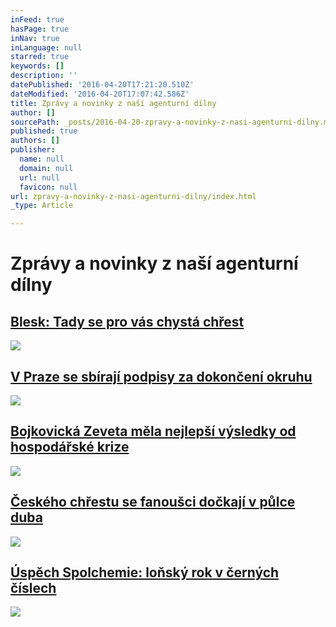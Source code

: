 ```yaml
---
inFeed: true
hasPage: true
inNav: true
inLanguage: null
starred: true
keywords: []
description: ''
datePublished: '2016-04-20T17:21:20.510Z'
dateModified: '2016-04-20T17:07:42.586Z'
title: Zprávy a novinky z naší agenturní dílny
author: []
sourcePath: _posts/2016-04-20-zpravy-a-novinky-z-nasi-agenturni-dilny.md
published: true
authors: []
publisher:
  name: null
  domain: null
  url: null
  favicon: null
url: zpravy-a-novinky-z-nasi-agenturni-dilny/index.html
_type: Article

---
```

# Zprávy a novinky z naší agenturní dílny

## [Blesk: Tady se pro vás chystá chřest][0]
![](https://the-grid-user-content.s3-us-west-2.amazonaws.com/73fd9b79-3c30-4605-a557-4efd6a9ec42a.jpg)

## [V Praze se sbírají podpisy za dokončení okruhu][1]
![](https://the-grid-user-content.s3-us-west-2.amazonaws.com/8e4bfdbb-a089-4739-b15b-736b779667e1.jpg)

## [Bojkovická Zeveta měla nejlepší výsledky od hospodářské krize][2]
![](https://the-grid-user-content.s3-us-west-2.amazonaws.com/b6e7787c-b294-4c04-8b34-52d41d46a556.jpg)

## [Českého chřestu se fanoušci dočkají v půlce duba][3]
![](https://the-grid-user-content.s3-us-west-2.amazonaws.com/d849724e-0c67-49b4-9f6f-bde1ab45907c.jpg)

## [Úspěch Spolchemie: loňský rok v černých číslech][4]
![](https://the-grid-user-content.s3-us-west-2.amazonaws.com/480022eb-8da1-4ba8-a425-ebacd78abbc2.jpg)

[0]: http://www.ccgpr.cz/blesk-tady-se-pro-vas-chysta-chrest/
[1]: http://www.ccgpr.cz/v-praze-se-sbiraji-podpisy-za-dokonceni-okruhu/
[2]: http://www.ccgpr.cz/bojkovicka-zeveta-mela-nejlepsi-vysledky-od-hospodarske-kriz/
[3]: http://www.ccgpr.cz/ceskeho-chrestu-se-fanousci-dockaji-jiz-v-2pulce-dubna/
[4]: http://www.ccgpr.cz/uspech-spolchemie-lonsky-rok-v-cernych-cislech/